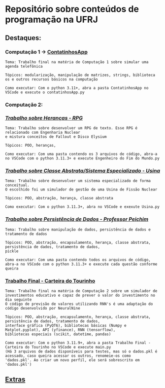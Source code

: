 # Repositório sobre conteúdos de programação na UFRJ

## Destaques:
### **Computação 1 -> [ContatinhosApp](https://github.com/Victor-BM/UFRJ/blob/main/Computação%20I/Atividades/Trabalho%20Final%20-%20ContatinhosApp/Trabalho%20Final%20-%20ContatinhosApp.zip)**
    Tema: Trabalho final na matéria de Computação 1 sobre simular uma agenda telefônica
    
    Tópicos: modularização, manipulação de matrizes, strings, biblioteca os e outros recursos básicos na computação
    
    Como executar: Com o python 3.11+, abra a pasta ContatinhosApp no VSCode e execute o contatinhosApp.py

### **Computação 2:**
### *[Trabalho sobre Heranças - RPG](https://github.com/Victor-BM/UFRJ/blob/main/Computação%20II/Trabalho%20do%20Jogo%20-%20Herança/Engenheiro%20do%20Fim%20do%20Mundo.zip)*
    Tema: Trabalho sobre desenvolver um RPG de texto. Esse RPG é relacionado com Engenharia Nuclear
    e mistura conceitos de Fallout e Disco Elysium
    
    Tópicos: POO, heranças,
    
    Como executar: Com uma pasta contendo os 3 arquivos de código, abra-a no VSCode com o python 3.11.3+ e execute Engenheiro do Fim do Mundo.py 
### *[Trabalho sobre Classe Abstrata/Sistema Especializado - Usina](https://github.com/Victor-BM/UFRJ/blob/main/Computação%20II/Trabalho%20do%20Sistema%20Especializado/Usina.py)*
    Tema: Trabalho sobre desenvolver um sistema especializado de forma conceitual.
    O escolhido foi um simulador de gestão de uma Usina de Fissão Nuclear
    
    Tópicos: POO, abstração, herança, classe abstrata
    
    Como executar: Com o python 3.11.3+, abra no VSCode e exexute Usina.py
### *[Trabalho sobre Persistência de Dados - Professor Peichim](https://github.com/Victor-BM/UFRJ/tree/main/Computação%20II/Trabalho%20Professor%20Peichim%20-%20Persistência%20de%20Dados)*
    Tema: Trabalho sobre manipulação de dados, persistência de dados e tratamento de dados
    
    Tópicos: POO, abstração, encapsulamento, herança, classe abstrata, persistência de dados, tratamento de dados, 
    pickle
    
    Como executar: Com uma pasta contendo todos os arquivos de código, abra-a no VSCode com o python 3.11.3+ e execute cada questão conforme queira
### **[Trabalho Final - Carteira do Tourinho](https://github.com/Victor-BM/UFRJ/blob/main/Computação%20II/Trabalho%20Final%20-%20Carteira%20do%20Tourinho/Trabalho%20Final%20-%20Carteira%20do%20Tourinho.zip)**
    Tema: Trabalho final na matéria de Computação 2 sobre um simulador de investimentos educativo e capaz de prever o valor do investimento no dia seguinte
    O código de previsão de valores utilizando RNN's é uma adaptação do código desenvolvido por NeuralNine
    
    Tópicos: POO, abstração, encapsulamento, herança, classe abstrata, persistência de dados, tratamento de dados, 
    interface gráfica (PyQT6), bibliotecas básicas (Numpy e Matplot.pyplot), API (yfinance), RNN (tensorflow),
    bibliotecas especiais (scikit, datetime, pandas)
    
    Como executar: Com o python 3.11.9+, abra a pasta Trabalho Final - Carteira do Tourinho no VSCode e execute main.py 
    (Há 3 arquivos de dados disponíveis para testes, mas só o dados.pkl é acessado, caso queira acessar os outros, renomeie-os como
    'dados.pkl'. Ao criar um novo perfil, ele será sobrescrito em 'dados.pkl')

## [Extras](https://drive.google.com/drive/folders/1xh5CDXgLcVcwL6_nm6yiPncu-2F-EJzU?usp=sharing)
